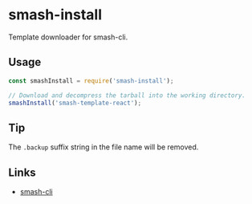 # smash-install

Template downloader for smash-cli.

## Usage

```javascript
const smashInstall = require('smash-install');

// Download and decompress the tarball into the working directory.
smashInstall('smash-template-react');
```

## Tip

The `.backup` suffix string in the file name will be removed.

## Links

- [smash-cli](https://github.com/chenhaihong/smash-cli/tree/master/packagesMain/smash-cli)
